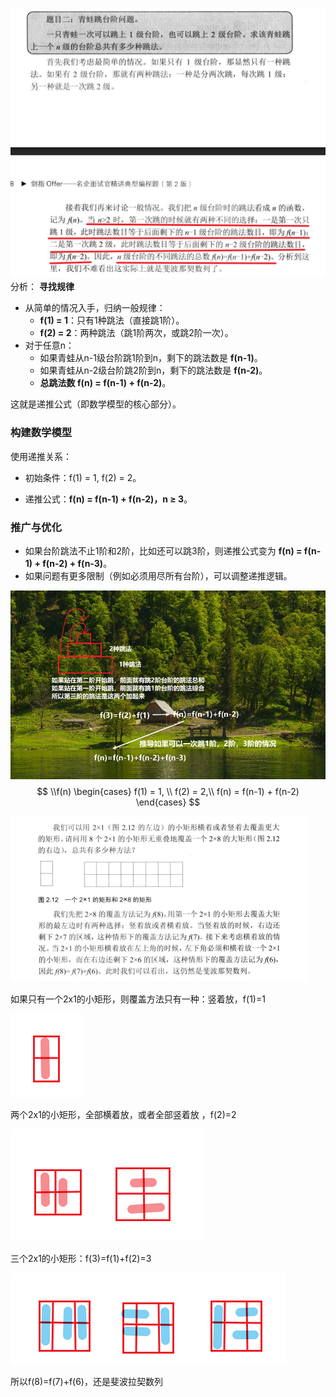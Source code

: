 ![image-20250322092614202](assets/image-20250322092614202.png) 
分析：
**寻找规律**

- 从简单的情况入手，归纳一般规律：
  - **f(1) = 1**：只有1种跳法（直接跳1阶）。
  - **f(2) = 2**：两种跳法（跳1阶两次，或跳2阶一次）。
- 对于任意n：
  - 如果青蛙从n-1级台阶跳1阶到n，剩下的跳法数是 **f(n-1)**。
  - 如果青蛙从n-2级台阶跳2阶到n，剩下的跳法数是 **f(n-2)**。
  - **总跳法数 f(n) = f(n-1) + f(n-2)**。

这就是递推公式（即数学模型的核心部分）。

### **构建数学模型**

使用递推关系：

- 初始条件：f(1) = 1, f(2) = 2。

- 递推公式：**f(n) = f(n-1) + f(n-2)，n ≥ 3**。

### **推广与优化**

  - 如果台阶跳法不止1阶和2阶，比如还可以跳3阶，则递推公式变为 **f(n) = f(n-1) + f(n-2) + f(n-3)**。
  - 如果问题有更多限制（例如必须用尽所有台阶），可以调整递推逻辑。

![image-20250322104832642](assets/image-20250322104832642.png)
$$
\\f(n)
\begin{cases}
f(1) = 1, \\
f(2) = 2,\\
f(n) = f(n-1) + f(n-2)
\end{cases}
$$


![image-20250324091944599](assets/image-20250324091944599.png) 

如果只有一个2x1的小矩形，则覆盖方法只有一种：竖着放，f(1)=1

![image-20250324092206322](assets/image-20250324092206322.png) 

两个2x1的小矩形，全部横着放，或者全部竖着放 ，f(2)=2

![image-20250324092258950](assets/image-20250324092258950.png) 

三个2x1的小矩形：f(3)=f(1)+f(2)=3

![image-20250324092619502](assets/image-20250324092619502.png) 

所以f(8)=f(7)+f(6)，还是斐波拉契数列

